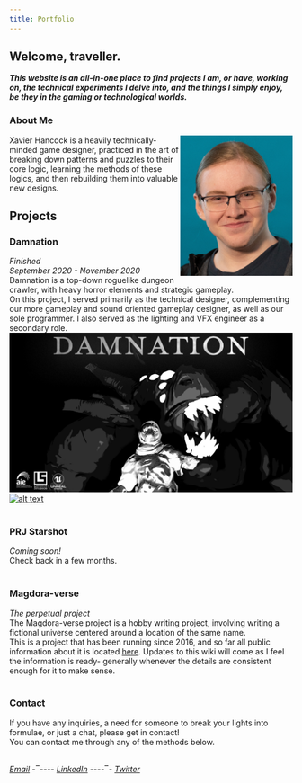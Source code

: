 ```yaml
---
title: Portfolio
---
```


## Welcome, traveller.

***This website is an all-in-one place to find projects I am, or have, working on, the technical experiments I delve into, and the things I simply enjoy, be they in the gaming or technological worlds.***

### About Me
<img align="right" width=200 height=250 src="https://raw.githubusercontent.com/Arbiter04032000/xhTech/master/Media/xavier_hancockcrop.jpg"> Xavier Hancock is a heavily technically-minded game designer, practiced in the art of breaking down patterns and puzzles to their core logic, learning the methods of these logics, and then rebuilding them into valuable new designs.<br>

## Projects
### Damnation
_Finished_<br>
_September 2020 - November 2020_<br>
Damnation is a top-down roguelike dungeon crawler, with heavy horror elements and strategic gameplay.<br>
On this project, I served primarily as the technical designer, complementing our more gameplay and sound oriented gameplay designer, as well as our sole programmer. I also served as the lighting and VFX engineer as a secondary role.<br>
<img align="centre" src="https://raw.githubusercontent.com/Arbiter04032000/xhTech/master/Media/Damnation_Banner_LabyrinthStudios_LandscapeTrueSize.jpg">
[![alt text](http://img.youtube.com/vi/5EiTH6ipOf0/0.jpg)](https://youtu.be/5EiTH6ipOf0 "Damnation - Trailer")<br><br>

### PRJ Starshot
_Coming soon!_<br>
Check back in a few months.
<br><br>

### Magdora-verse
_The perpetual project_<br>
The Magdora-verse project is a hobby writing project, involving writing a fictional universe centered around a location of the same name.<br>
This is a project that has been running since 2016, and so far all public information about it is located [here](https://magdoraverseofficial.fandom.com). Updates to this wiki will come as I feel the information is ready- generally whenever the details are consistent enough for it to make sense.
<br><br>

### Contact
If you have any inquiries, a need for someone to break your lights into formulae, or just a chat, please get in contact!<br>
You can contact me through any of the methods below.<br><br>

 [*Email*](XavierHTech@gmail.com) -‾---_- [*LinkedIn*](https://www.linkedin.com/in/xavier-hancock-a25282176/) -_---‾- [*Twitter*](https://twitter.com/XavierHTech)</div>
